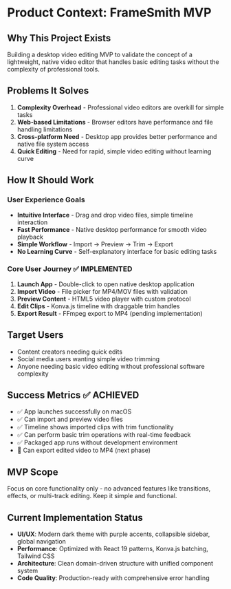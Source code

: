 # Product Context: FrameSmith MVP

## Why This Project Exists
Building a desktop video editing MVP to validate the concept of a lightweight, native video editor that handles basic editing tasks without the complexity of professional tools.

## Problems It Solves
1. **Complexity Overhead** - Professional video editors are overkill for simple tasks
2. **Web-based Limitations** - Browser editors have performance and file handling limitations
3. **Cross-platform Need** - Desktop app provides better performance and native file system access
4. **Quick Editing** - Need for rapid, simple video editing without learning curve

## How It Should Work
### User Experience Goals
- **Intuitive Interface** - Drag and drop video files, simple timeline interaction
- **Fast Performance** - Native desktop performance for smooth video playback
- **Simple Workflow** - Import → Preview → Trim → Export
- **No Learning Curve** - Self-explanatory interface for basic editing tasks

### Core User Journey ✅ IMPLEMENTED
1. **Launch App** - Double-click to open native desktop application
2. **Import Video** - File picker for MP4/MOV files with validation
3. **Preview Content** - HTML5 video player with custom protocol
4. **Edit Clips** - Konva.js timeline with draggable trim handles
5. **Export Result** - FFmpeg export to MP4 (pending implementation)

## Target Users
- Content creators needing quick edits
- Social media users wanting simple video trimming
- Anyone needing basic video editing without professional software complexity

## Success Metrics ✅ ACHIEVED
- ✅ App launches successfully on macOS
- ✅ Can import and preview video files
- ✅ Timeline shows imported clips with trim functionality
- ✅ Can perform basic trim operations with real-time feedback
- ✅ Packaged app runs without development environment
- 🔄 Can export edited video to MP4 (next phase)

## MVP Scope
Focus on core functionality only - no advanced features like transitions, effects, or multi-track editing. Keep it simple and functional.

## Current Implementation Status
- **UI/UX**: Modern dark theme with purple accents, collapsible sidebar, global navigation
- **Performance**: Optimized with React 19 patterns, Konva.js batching, Tailwind CSS
- **Architecture**: Clean domain-driven structure with unified component system
- **Code Quality**: Production-ready with comprehensive error handling